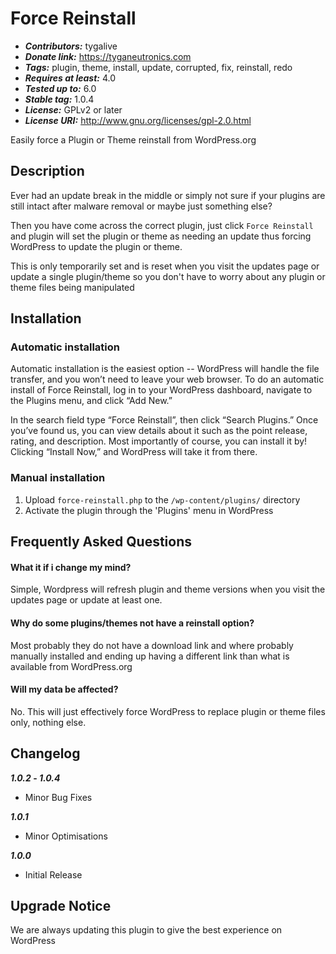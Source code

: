 # Force Reinstall

- **_Contributors:_** tygalive
- **_Donate link:_** https://tyganeutronics.com
- **_Tags:_** plugin, theme, install, update, corrupted, fix, reinstall, redo
- **_Requires at least:_** 4.0
- **_Tested up to:_** 6.0
- **_Stable tag:_** 1.0.4
- **_License:_** GPLv2 or later
- **_License URI:_** http://www.gnu.org/licenses/gpl-2.0.html

Easily force a Plugin or Theme reinstall from WordPress.org

## Description

Ever had an update break in the middle or simply not sure if your plugins are still intact after malware removal or maybe just something else?

Then you have come across the correct plugin, just click `Force Reinstall` and plugin will set the plugin or theme as needing an update thus forcing WordPress to update the plugin or theme.

This is only temporarily set and is reset when you visit the updates page or update a single plugin/theme so you don't have to worry about any plugin or theme files being manipulated

## Installation

### Automatic installation

Automatic installation is the easiest option -- WordPress will handle the file transfer, and you won’t need to leave your web browser. To do an automatic install of Force Reinstall, log in to your WordPress dashboard, navigate to the Plugins menu, and click “Add New.”

In the search field type “Force Reinstall”, then click “Search Plugins.” Once you’ve found us, you can view details about it such as the point release, rating, and description. Most importantly of course, you can install it by! Clicking “Install Now,” and WordPress will take it from there.

### Manual installation

1. Upload `force-reinstall.php` to the `/wp-content/plugins/` directory
2. Activate the plugin through the 'Plugins' menu in WordPress

## Frequently Asked Questions

#### What it if i change my mind?

Simple, Wordpress will refresh plugin and theme versions when you visit the updates page or update at least one.

#### Why do some plugins/themes not have a reinstall option?

Most probably they do not have a download link and where probably manually installed and ending up having a different link than what is available from WordPress.org

#### Will my data be affected?

No. This will just effectively force WordPress to replace plugin or theme files only, nothing else.

## Changelog

**_1.0.2_ - _1.0.4_**

- Minor Bug Fixes

**_1.0.1_**

- Minor Optimisations

**_1.0.0_**

- Initial Release

## Upgrade Notice

We are always updating this plugin to give the best experience on WordPress
